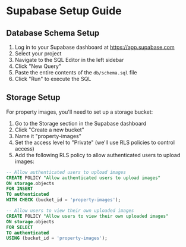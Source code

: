 # Supabase Setup Guide

## Database Schema Setup

1. Log in to your Supabase dashboard at https://app.supabase.com
2. Select your project
3. Navigate to the SQL Editor in the left sidebar
4. Click "New Query"
5. Paste the entire contents of the `db/schema.sql` file
6. Click "Run" to execute the SQL

## Storage Setup

For property images, you'll need to set up a storage bucket:

1. Go to the Storage section in the Supabase dashboard
2. Click "Create a new bucket"
3. Name it "property-images"
4. Set the access level to "Private" (we'll use RLS policies to control access)
5. Add the following RLS policy to allow authenticated users to upload images:

```sql
-- Allow authenticated users to upload images
CREATE POLICY "Allow authenticated users to upload images"
ON storage.objects
FOR INSERT
TO authenticated
WITH CHECK (bucket_id = 'property-images');

-- Allow users to view their own uploaded images
CREATE POLICY "Allow users to view their own uploaded images"
ON storage.objects
FOR SELECT
TO authenticated
USING (bucket_id = 'property-images');
